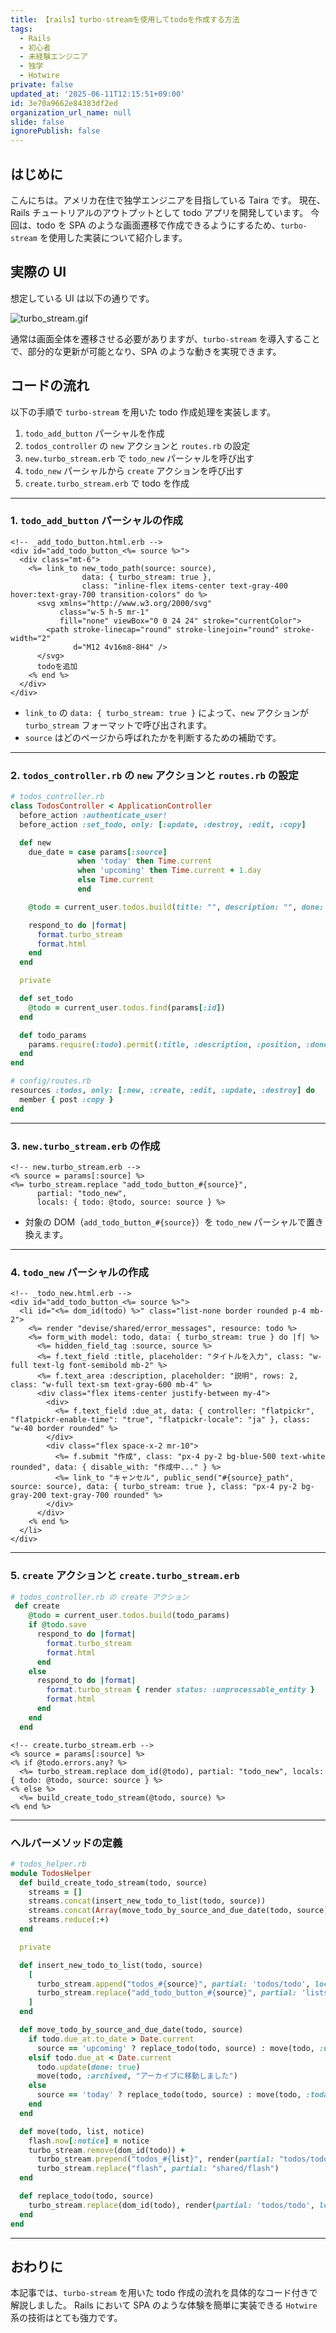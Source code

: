 ```yaml
---
title: 【rails】turbo-streamを使用してtodoを作成する方法
tags:
  - Rails
  - 初心者
  - 未経験エンジニア
  - 独学
  - Hotwire
private: false
updated_at: '2025-06-11T12:15:51+09:00'
id: 3e70a9662e84383df2ed
organization_url_name: null
slide: false
ignorePublish: false
---
```


## はじめに

こんにちは。アメリカ在住で独学エンジニアを目指している Taira です。
現在、Rails チュートリアルのアウトプットとして todo アプリを開発しています。
今回は、todo を SPA のような画面遷移で作成できるようにするため、`turbo-stream` を使用した実装について紹介します。

## 実際の UI

想定している UI は以下の通りです。

![turbo\_stream.gif](https://qiita-image-store.s3.ap-northeast-1.amazonaws.com/0/3883070/ca5105df-6b94-4de0-a26b-2f422d6003da.gif)

通常は画面全体を遷移させる必要がありますが、`turbo-stream` を導入することで、部分的な更新が可能となり、SPA のような動きを実現できます。

## コードの流れ

以下の手順で `turbo-stream` を用いた todo 作成処理を実装します。

1. `todo_add_button` パーシャルを作成
2. `todos_controller` の `new` アクションと `routes.rb` の設定
3. `new.turbo_stream.erb` で `todo_new` パーシャルを呼び出す
4. `todo_new` パーシャルから `create` アクションを呼び出す
5. `create.turbo_stream.erb` で todo を作成

---

### 1. `todo_add_button` パーシャルの作成

```erb
<!-- _add_todo_button.html.erb -->
<div id="add_todo_button_<%= source %>">
  <div class="mt-6">
    <%= link_to new_todo_path(source: source), 
                data: { turbo_stream: true },
                class: "inline-flex items-center text-gray-400 hover:text-gray-700 transition-colors" do %>
      <svg xmlns="http://www.w3.org/2000/svg"
           class="w-5 h-5 mr-1"
           fill="none" viewBox="0 0 24 24" stroke="currentColor">
        <path stroke-linecap="round" stroke-linejoin="round" stroke-width="2"
              d="M12 4v16m8-8H4" />
      </svg>
      todoを追加
    <% end %>
  </div>
</div>
```

* `link_to` の `data: { turbo_stream: true }` によって、`new` アクションが `turbo_stream` フォーマットで呼び出されます。
* `source` はどのページから呼ばれたかを判断するための補助です。

---

### 2. `todos_controller.rb` の `new` アクションと `routes.rb` の設定

```ruby
# todos_controller.rb
class TodosController < ApplicationController
  before_action :authenticate_user!
  before_action :set_todo, only: [:update, :destroy, :edit, :copy]  

  def new
    due_date = case params[:source]
               when 'today' then Time.current
               when 'upcoming' then Time.current + 1.day
               else Time.current
               end

    @todo = current_user.todos.build(title: "", description: "", done: false, due_at: due_date)

    respond_to do |format|
      format.turbo_stream
      format.html
    end
  end

  private

  def set_todo
    @todo = current_user.todos.find(params[:id])
  end

  def todo_params
    params.require(:todo).permit(:title, :description, :position, :done, :due_at)
  end
end
```

```ruby
# config/routes.rb
resources :todos, only: [:new, :create, :edit, :update, :destroy] do
  member { post :copy }
end
```

---

### 3. `new.turbo_stream.erb` の作成

```erb
<!-- new.turbo_stream.erb -->
<% source = params[:source] %>
<%= turbo_stream.replace "add_todo_button_#{source}", 
      partial: "todo_new", 
      locals: { todo: @todo, source: source } %>
```

* 対象の DOM（`add_todo_button_#{source}`）を `todo_new` パーシャルで置き換えます。

---

### 4. `todo_new` パーシャルの作成

```erb
<!-- _todo_new.html.erb -->
<div id="add_todo_button_<%= source %>">
  <li id="<%= dom_id(todo) %>" class="list-none border rounded p-4 mb-2">
    <%= render "devise/shared/error_messages", resource: todo %>
    <%= form_with model: todo, data: { turbo_stream: true } do |f| %>
      <%= hidden_field_tag :source, source %>
      <%= f.text_field :title, placeholder: "タイトルを入力", class: "w-full text-lg font-semibold mb-2" %>
      <%= f.text_area :description, placeholder: "説明", rows: 2, class: "w-full text-sm text-gray-600 mb-4" %>
      <div class="flex items-center justify-between my-4">
        <div>
          <%= f.text_field :due_at, data: { controller: "flatpickr", "flatpickr-enable-time": "true", "flatpickr-locale": "ja" }, class: "w-40 border rounded" %>
        </div>
        <div class="flex space-x-2 mr-10">
          <%= f.submit "作成", class: "px-4 py-2 bg-blue-500 text-white rounded", data: { disable_with: "作成中..." } %>
          <%= link_to "キャンセル", public_send("#{source}_path", source: source), data: { turbo_stream: true }, class: "px-4 py-2 bg-gray-200 text-gray-700 rounded" %>
        </div>
      </div>
    <% end %>
  </li>
</div>
```

---

### 5. `create` アクションと `create.turbo_stream.erb`

```ruby
# todos_controller.rb の create アクション
 def create
    @todo = current_user.todos.build(todo_params)
    if @todo.save
      respond_to do |format|
        format.turbo_stream
        format.html
      end
    else
      respond_to do |format|
        format.turbo_stream { render status: :unprocessable_entity }
        format.html
      end
    end
  end
```

```erb
<!-- create.turbo_stream.erb -->
<% source = params[:source] %>
<% if @todo.errors.any? %>
  <%= turbo_stream.replace dom_id(@todo), partial: "todo_new", locals: { todo: @todo, source: source } %>
<% else %>
  <%= build_create_todo_stream(@todo, source) %>
<% end %>
```

---

### ヘルパーメソッドの定義

```ruby
# todos_helper.rb
module TodosHelper
  def build_create_todo_stream(todo, source)
    streams = []
    streams.concat(insert_new_todo_to_list(todo, source))
    streams.concat(Array(move_todo_by_source_and_due_date(todo, source)))
    streams.reduce(:+)
  end

  private

  def insert_new_todo_to_list(todo, source)
    [
      turbo_stream.append("todos_#{source}", partial: 'todos/todo', locals: { todo: todo, source: source }),
      turbo_stream.replace("add_todo_button_#{source}", partial: 'lists/add_todo_button', locals: { source: source })
    ]
  end

  def move_todo_by_source_and_due_date(todo, source)
    if todo.due_at.to_date > Date.current
      source == 'upcoming' ? replace_todo(todo, source) : move(todo, :upcoming, "近日予定に移動しました")
    elsif todo.due_at < Date.current
      todo.update(done: true)
      move(todo, :archived, "アーカイブに移動しました")
    else
      source == 'today' ? replace_todo(todo, source) : move(todo, :today, "今日に移動しました")
    end
  end

  def move(todo, list, notice)
    flash.now[:notice] = notice
    turbo_stream.remove(dom_id(todo)) +
      turbo_stream.prepend("todos_#{list}", render(partial: "todos/todo", locals: { todo: todo, source: list.to_s })) +
      turbo_stream.replace("flash", partial: "shared/flash")
  end

  def replace_todo(todo, source)
    turbo_stream.replace(dom_id(todo), render(partial: 'todos/todo', locals: { todo: todo, source: source }))
  end
end
```

---

## おわりに

本記事では、`turbo-stream` を用いた todo 作成の流れを具体的なコード付きで解説しました。
Rails において SPA のような体験を簡単に実装できる `Hotwire` 系の技術はとても強力です。



